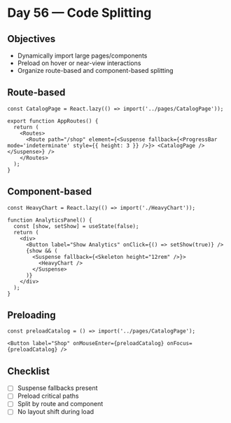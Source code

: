 # Day 56 — Code Splitting

## Objectives
- Dynamically import large pages/components
- Preload on hover or near-view interactions
- Organize route-based and component-based splitting

## Route-based
```tsx
const CatalogPage = React.lazy(() => import('../pages/CatalogPage'));

export function AppRoutes() {
  return (
    <Routes>
      <Route path="/shop" element={<Suspense fallback={<ProgressBar mode='indeterminate' style={{ height: 3 }} />}> <CatalogPage /> </Suspense>} />
    </Routes>
  );
}
```

## Component-based
```tsx
const HeavyChart = React.lazy(() => import('./HeavyChart'));

function AnalyticsPanel() {
  const [show, setShow] = useState(false);
  return (
    <div>
      <Button label="Show Analytics" onClick={() => setShow(true)} />
      {show && (
        <Suspense fallback={<Skeleton height="12rem" />}>
          <HeavyChart />
        </Suspense>
      )}
    </div>
  );
}
```

## Preloading
```tsx
const preloadCatalog = () => import('../pages/CatalogPage');

<Button label="Shop" onMouseEnter={preloadCatalog} onFocus={preloadCatalog} />
```

## Checklist
- [ ] Suspense fallbacks present
- [ ] Preload critical paths
- [ ] Split by route and component
- [ ] No layout shift during load